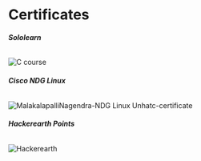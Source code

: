 # Certificates 

###### **Sololearn**

![C course](https://user-images.githubusercontent.com/82401251/152630910-465d48e6-d247-4972-88e6-1c741ca03e5c.jpg)


######  **Cisco NDG Linux**

![MalakalapalliNagendra-NDG Linux Unhatc-certificate](https://user-images.githubusercontent.com/82401251/152631081-11e65707-ad5f-4ddc-ab61-01dee28c5dec.jpg)

######  **Hackerearth Points**

![Hackerearth](https://user-images.githubusercontent.com/82401251/152631258-35c14a99-48d5-4330-b50c-e118338cd0d9.png)
